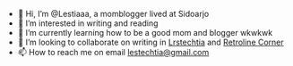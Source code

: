 - 👋 Hi, I’m @Lestiaaa, a momblogger lived at Sidoarjo
- 👀 I’m interested in writing and reading
- 🌱 I’m currently learning how to be a good mom and blogger wkwkwk
- 💞️ I’m looking to collaborate on writing in [Lrstechtia](www.lestechtia.com) and [Retroline Corner](www.retrolinecorner.com)
- 📫 How to reach me on email lestechtia@gmail.com

<!---
Lestiaaa/Lestiaaa is a ✨ special ✨ repository because its `README.md` (this file) appears on your GitHub profile.
You can click the Preview link to take a look at your changes.
--->

